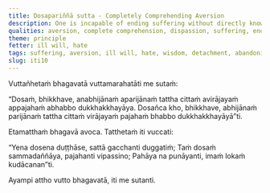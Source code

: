 ```yaml
---
title: Dosapariññā sutta - Completely Comprehending Aversion
description: One is incapable of ending suffering without directly knowing and completely comprehending aversion, without the mind detaching from it and without abandoning it. One is capable of ending suffering by directly knowing and completely comprehending aversion, with the mind detaching from it, and by abandoning it.
qualities: aversion, complete comprehension, dispassion, suffering, ending, direct knowledge
theme: principle
fetter: ill will, hate
tags: suffering, aversion, ill will, hate, wisdom, detachment, abandoning, iti
slug: iti10
---
```


Vuttañhetaṁ bhagavatā vuttamarahatāti me sutaṁ:

“Dosaṁ, bhikkhave, anabhijānaṁ aparijānaṁ tattha cittaṁ avirājayaṁ appajahaṁ abhabbo dukkhakkhayāya. Dosañca kho, bhikkhave, abhijānaṁ parijānaṁ tattha cittaṁ virājayaṁ pajahaṁ bhabbo dukkhakkhayāyā”ti.

Etamatthaṁ bhagavā avoca. Tatthetaṁ iti vuccati:

“Yena dosena duṭṭhāse,
sattā gacchanti duggatiṁ;
Taṁ dosaṁ sammadaññāya,
pajahanti vipassino;
Pahāya na punāyanti,
imaṁ lokaṁ kudācanan”ti.

Ayampi attho vutto bhagavatā, iti me sutanti.
